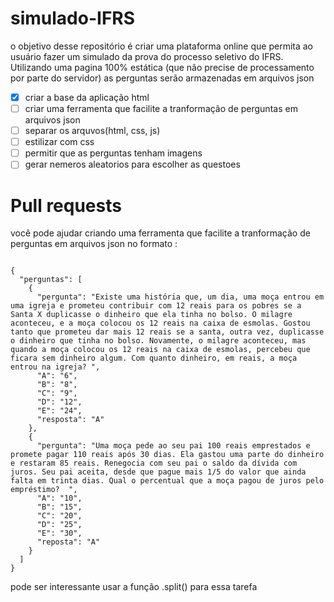 # simulado-IFRS
o objetivo desse repositório é criar uma plataforma online que permita ao usuário fazer um simulado da prova do processo seletivo do IFRS. Utilizando uma pagina 100% estática (que não precise de processamento por parte do servidor) as perguntas serão armazenadas em arquivos json
- [x] criar a base da aplicação html
- [ ] criar uma ferramenta que facilite a tranformação de perguntas em arquivos json
- [ ] separar os arquvos(html, css, js)
- [ ] estilizar com css
- [ ] permitir que as perguntas tenham imagens
- [ ] gerar nemeros aleatorios para escolher as questoes

# Pull requests
você pode ajudar criando uma ferramenta que facilite a tranformação de perguntas em arquivos json
no formato :

```

{
  "perguntas": [
    {
      "pergunta": "Existe uma história que, um dia, uma moça entrou em uma igreja e prometeu contribuir com 12 reais para os pobres se a Santa X duplicasse o dinheiro que ela tinha no bolso. O milagre aconteceu, e a moça colocou os 12 reais na caixa de esmolas. Gostou tanto que prometeu dar mais 12 reais se a santa, outra vez, duplicasse o dinheiro que tinha no bolso. Novamente, o milagre aconteceu, mas quando a moça colocou os 12 reais na caixa de esmolas, percebeu que ficara sem dinheiro algum. Com quanto dinheiro, em reais, a moça entrou na igreja? ",
      "A": "6",
      "B": "8",
      "C": "9",
      "D": "12",
      "E": "24",
      "resposta": "A"
    },
    {
      "pergunta": "Uma moça pede ao seu pai 100 reais emprestados e promete pagar 110 reais após 30 dias. Ela gastou uma parte do dinheiro e restaram 85 reais. Renegocia com seu pai o saldo da dívida com juros. Seu pai aceita, desde que pague mais 1/5 do valor que ainda falta em trinta dias. Qual o percentual que a moça pagou de juros pelo empréstimo?  ",
      "A": "10",
      "B": "15",
      "C": "20",
      "D": "25",
      "E": "30",
      "reposta": "A"
    }
  ]
}

```
pode ser interessante usar a função .split() para essa tarefa
